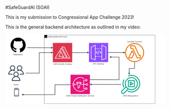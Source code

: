 #SafeGuardAI (SGAI)

This is my submission to Congressional App Challenge 2023!

This is the general backend architecture as outlined in my video:

![image](https://github.com/sakshinig/SafeGuardAI-UserInterface/blob/update-arch/ArchitectureSGAI.png)


